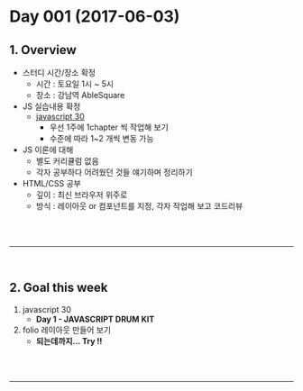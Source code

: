 # Day 001 (2017-06-03)





## 1. Overview



* 스터디 시간/장소 확정
  * 시간 : 토요일 1시 ~ 5시
  * 장소 : 강남역 AbleSquare
* JS 실습내용 확정
  * [javascript 30](https://javascript30.com/)
    * 우선 1주에 1chapter 씩 작업해 보기
    * 수준에 따라 1~2 개씩 변동 가능
* JS 이론에 대해
  * 별도 커리큘럼 없음
  * 각자 공부하다 어려웠던 것들 얘기하며 정리하기
* HTML/CSS 공부
  * 깊이 : 최신 브라우저 위주로 
  * 방식 : 레이아웃 or 컴포넌트를 지정, 각자 작업해 보고 코드리뷰






<br><br>

---



<br>

## 2. Goal this week



1. javascript 30
   * **Day 1 - JAVASCRIPT DRUM KIT**
2. folio 레이아웃 만들어 보기
   * **되는데까지... Try !!**







<br><br>

------





